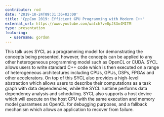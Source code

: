 ```yaml
---
contributor: rod
date: '2019-10-24T09:31:36+02:00'
title: 'CppCon 2019: Efficient GPU Programming with Modern C++'
external_url: https://www.youtube.com/watch?v=8pJS3n4MITM
type: presentation
featuring:
  - username: gordon
---
```


This talk uses SYCL as a programming model for demonstrating the concepts being presented, however, the concepts can be
applied to any other heterogeneous programming model such as OpenCL or CUDA. SYCL allows users to write standard C++
code which is then executed on a range of heterogeneous architectures including CPUs, GPUs, DSPs, FPGAs and other
accelerators. On top of this SYCL also provides a high-level abstraction which allows users to describe their
computations as a task graph with data dependencies, while the SYCL runtime performs data dependency analysis and
scheduling. SYCL also supports a host device which will execute on the host CPU with the same execution and memory model
guarantees as OpenCL for debugging purposes, and a fallback mechanism which allows an application to recover from
failure.
